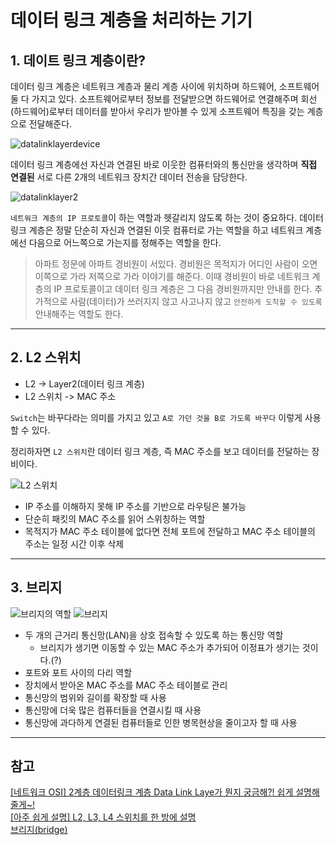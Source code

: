 # 데이터 링크 계층을 처리하는 기기

## 1. 데이트 링크 계층이란?

데이터 링크 계층은 네트워크 계층과 물리 계층 사이에 위치하며 하드웨어, 소프트웨어 둘 다 가지고 있다. 소프트웨어로부터 정보를
전달받으면 하드웨어로 연결해주며 회선(하드웨어)로부터 데이터를 받아서 우리가 받아볼 수 있게 소프트웨어 특징을
갖는 계층으로 전달해준다.

![datalinklayerdevice](https://user-images.githubusercontent.com/57981252/192505596-a432f82d-ba8d-403a-9fd4-7507f53f4ed0.png)

데이터 링크 계층에선 자신과 연결된 바로 이웃한 컴퓨터와의 통신만을 생각하며 **직접 연결된** 서로 다른 2개의 네트워크
장치간 데이터 전송을 담당한다.

![datalinklayer2](https://user-images.githubusercontent.com/57981252/192505626-beb611f6-8e2b-4312-a509-e80ac5bf9d52.png)

`네트워크 계층의 IP 프로토콜`이 하는 역할과 헷갈리지 않도록 하는 것이 중요하다. 데이터 링크 계층은 정말 단순히
자신과 연결된 이웃 컴퓨터로 가는 역할을 하고 네트워크 계층에선 다음으로 어느쪽으로 가는지를 정해주는 역할을 한다.

> 아파트 정문에 아파트 경비원이 서있다. 경비원은 목적지가 어디인 사람이 오면 이쪽으로 가라 저쪽으로 가라 이야기를
> 해준다. 이때 경비원이 바로 네트워크 계층의 IP 프로토콜이고 데이터 링크 계층은 그 다음 경비원까지만 안내를 한다.
> 추가적으로 사람(데이터)가 쓰러지지 않고 사고나지 않고 `안전하게 도착할 수 있도록` 안내해주는 역할도 한다.

---

## 2. L2 스위치

- L2 -> Layer2(데이터 링크 계층)
- L2 스위치 -> MAC 주소

`Switch`는 바꾸다라는 의미를 가지고 있고 `A로 가던 것을 B로 가도록 바꾸다` 이렇게 사용할 수 있다.

정리하자면 `L2 스위치`란 데이터 링크 계층, 즉 MAC 주소를 보고 데이터를 전달하는 장비이다.

![L2 스위치](https://img1.daumcdn.net/thumb/R1280x0/?scode=mtistory2&fname=http%3A%2F%2Fcfile22.uf.tistory.com%2Fimage%2F997A604F5D7E0AAA275E73)

- IP 주소를 이해하지 못해 IP 주소를 기반으로 라우팅은 불가능
- 단순히 패킷의 MAC 주소를 읽어 스위칭하는 역할
- 목적지가 MAC 주소 테이블에 없다면 전체 포트에 전달하고 MAC 주소 테이블의 주소는 일정 시간 이후 삭제

---

## 3. 브리지

![브리지의 역할](https://user-images.githubusercontent.com/57981252/192555344-11d3fdc6-2346-470d-bae6-87486d635696.png)
![브리지](https://blog.kakaocdn.net/dn/mEY0L/btqV192a1DZ/2JIYmgZfxhQhK1nRU3XnDk/img.jpg)

- 두 개의 근거리 통신망(LAN)을 상호 접속할 수 있도록 하는 통신망 역할
  - 브리지가 생기면 이동할 수 있는 MAC 주소가 추가되어 이정표가 생기는 것이다.(?)
- 포트와 포트 사이의 다리 역할
- 장치에서 받아온 MAC 주소를 MAC 주소 테이블로 관리
- 통신망의 범위와 길이를 확장할 때 사용
- 통신망에 더욱 많은 컴퓨터들을 연결시킬 때 사용
- 통신망에 과다하게 연결된 컴퓨터들로 인한 병목현상을 줄이고자 할 때 사용

---

## 참고

[[네트워크 OSI] 2계층 데이터링크 계층 Data Link Laye가 뭔지 궁금해?! 쉽게 설명해줄게~!](https://jhnyang.tistory.com/403?category=947031)  
[[아주 쉽게 설명] L2, L3, L4 스위치를 한 방에 설명](https://doctorson0309.tistory.com/575)  
[브리지(bridge)](https://sites.google.com/site/kuresitmemo/network/bridge)
